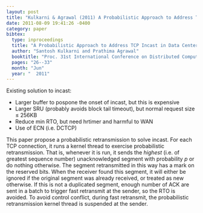 ```yaml
---
layout: post
title: "Kulkarni & Agrawal (2011) A Probabilistic Approach to Address TCP Incast in Data Center Networks (ICDCS)"
date: 2011-08-09 19:41:26 -0400
category: paper
bibtex:
  type: inproceedings
  title: "A Probabilistic Approach to Address TCP Incast in Data Center Networks"
  author: "Santosh Kulkarni and Prathima Agrawal"
  booktitle: "Proc. 31st International Conference on Distributed Computing Systems Workshops"
  pages: "26--33"
  month: "Jun"
  year: "￼￼2011"
---
```

Existing solution to incast:

  - Larger buffer to pospone the onset of incast, but this is expensive
  - Larger SRU (probably avoids block tail timeout), but normal request size ≤ 256KB
  - Reduce min RTO, but need hrtimer and harmful to WAN
  - Use of ECN (i.e. DCTCP)

This paper propose a probabilistic retransmission to solve incast. For each TCP connection, it runs a kernel thread to exercise probabilistic retransmission. That is, whenever it is run, it sends the *highest* (i.e. of greatest sequence number) unacknowledged segment with probability *p* or do nothing otherwise. The segment retransmitted in this way has a mark on the reserved bits. When the receiver found this segment, it will either be ignored if the original segment was already received, or treated as new otherwise. If this is not a duplicated segment, enough number of ACK are sent in a batch to trigger fast retransmit at the sender, so the RTO is avoided. To avoid control conflict, during fast retransmit, the probabilistic retransmission kernel thread is suspended at the sender.
